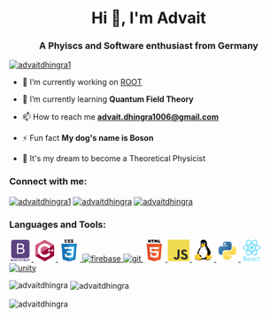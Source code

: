 <h1 align="center">Hi 👋, I'm Advait</h1>
<h3 align="center">A Phyiscs and Software enthusiast from Germany</h3>

<p align="left"> <a href="https://twitter.com/advaitdhingra1" target="blank"><img src="https://img.shields.io/twitter/follow/advaitdhingra1?logo=twitter&style=for-the-badge" alt="advaitdhingra1" /></a> </p>

- 🔭 I’m currently working on [ROOT](https://github.com/root-project/root)

- 🌱 I’m currently learning **Quantum Field Theory**

- 📫 How to reach me **advait.dhingra1006@gmail.com**

- ⚡ Fun fact **My dog's name is Boson**

- 💭 It's my dream to become a Theoretical Physicist 

<h3 align="left">Connect with me:</h3>
<p align="left">
<a href="https://twitter.com/advaitdhingra1" target="blank"><img align="center" src="https://raw.githubusercontent.com/rahuldkjain/github-profile-readme-generator/master/src/images/icons/Social/twitter.svg" alt="advaitdhingra1" height="30" width="40" /></a>
<a href="https://linkedin.com/in/advaitdhingra" target="blank"><img align="center" src="https://raw.githubusercontent.com/rahuldkjain/github-profile-readme-generator/master/src/images/icons/Social/linked-in-alt.svg" alt="advaitdhingra" height="30" width="40" /></a>
<a href="https://instagram.com/advaitdhingra" target="blank"><img align="center" src="https://raw.githubusercontent.com/rahuldkjain/github-profile-readme-generator/master/src/images/icons/Social/instagram.svg" alt="advaitdhingra" height="30" width="40" /></a>
</p>

<h3 align="left">Languages and Tools:</h3>
<p align="left"> <a href="https://getbootstrap.com" target="_blank"> <img src="https://raw.githubusercontent.com/devicons/devicon/master/icons/bootstrap/bootstrap-plain-wordmark.svg" alt="bootstrap" width="40" height="40"/> </a> <a href="https://www.w3schools.com/cpp/" target="_blank"> <img src="https://raw.githubusercontent.com/devicons/devicon/master/icons/cplusplus/cplusplus-original.svg" alt="cplusplus" width="40" height="40"/> </a> <a href="https://www.w3schools.com/css/" target="_blank"> <img src="https://raw.githubusercontent.com/devicons/devicon/master/icons/css3/css3-original-wordmark.svg" alt="css3" width="40" height="40"/> </a> <a href="https://firebase.google.com/" target="_blank"> <img src="https://www.vectorlogo.zone/logos/firebase/firebase-icon.svg" alt="firebase" width="40" height="40"/> </a> <a href="https://git-scm.com/" target="_blank"> <img src="https://www.vectorlogo.zone/logos/git-scm/git-scm-icon.svg" alt="git" width="40" height="40"/> </a> <a href="https://www.w3.org/html/" target="_blank"> <img src="https://raw.githubusercontent.com/devicons/devicon/master/icons/html5/html5-original-wordmark.svg" alt="html5" width="40" height="40"/> </a> <a href="https://developer.mozilla.org/en-US/docs/Web/JavaScript" target="_blank"> <img src="https://raw.githubusercontent.com/devicons/devicon/master/icons/javascript/javascript-original.svg" alt="javascript" width="40" height="40"/> </a> <a href="https://www.linux.org/" target="_blank"> <img src="https://raw.githubusercontent.com/devicons/devicon/master/icons/linux/linux-original.svg" alt="linux" width="40" height="40"/> </a> <a href="https://www.python.org" target="_blank"> <img src="https://raw.githubusercontent.com/devicons/devicon/master/icons/python/python-original.svg" alt="python" width="40" height="40"/> </a> <a href="https://reactjs.org/" target="_blank"> <img src="https://raw.githubusercontent.com/devicons/devicon/master/icons/react/react-original-wordmark.svg" alt="react" width="40" height="40"/> </a> <a href="https://unity.com/" target="_blank"> <img src="https://www.vectorlogo.zone/logos/unity3d/unity3d-icon.svg" alt="unity" width="40" height="40"/> </a> </p>

<p><img align="left" src="https://github-readme-stats.vercel.app/api/top-langs?username=advaitdhingra&show_icons=true&theme=tokyonight&locale=en&layout=compact" alt="advaitdhingra" /></p>

<p>&nbsp;<img align="center" src="https://github-readme-stats.vercel.app/api?username=advaitdhingra&show_icons=true&theme=tokyonight&locale=en" alt="advaitdhingra" /></p>

<p><img align="center" src="https://github-readme-streak-stats.herokuapp.com/?user=advaitdhingra&theme=dark" alt="advaitdhingra" /></p>

